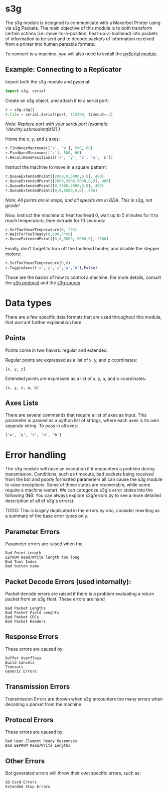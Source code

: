 # s3g

The s3g module is designed to communicate with a Makerbot Printer using via s3g Packets.  The main objective of this module is to both transform certain actions (i.e. move-to-a-position, heat-up-a-toolhead) into packets of information to be sent and to decode packets of information received from a printer into human parsable formats.  

To connect to a machine, you will also need to install the [pySerial module](http://pypi.python.org/pypi/pyserial).

## Example: Connecting to a Replicator
Import both the s3g module and pyserial:

```python
import s3g, serial
```

Create an s3g object, and attach it to a serial port:

```python
r = s3g.s3g()
r.file = serial.Serial(port, 115200, timeout=.2)
```

_Note: Replace port with your serial port (example: '/dev/tty.usbmodemfd121')_

Home the x, y, and z axes:

```python
r.FindAxesMaximums(['x', 'y'], 500, 60)
r.FindAxesMinimums(['z'], 500, 60)
r.RecallHomePositions(['x', 'y', 'z', 'a', 'b'])
```

Instruct the machine to move in a square pattern:

```python
r.QueueExtendedPoint([2000,0,5000,0,0], 400)
r.QueueExtendedPoint([2000,2000,5000,0,0], 400)
r.QueueExtendedPoint([0,2000,5000,0,0], 400)
r.QueueExtendedPoint([0,0,5000,0,0], 400)
```

_Note: All points are in steps, and all speeds are in DDA. This is s3g, not gcode!_

Now, instruct the machine to heat toolhead 0, wait up to 5 minutes for it to reach temperature, then extrude for 10 seconds:

```python
r.SetToolheadTemperature(0, 220)
r.WaitForToolReady(0,100,5*60)
r.QueueExtendedPoint([0,0,5000,-5000,0], 2500)
```

Finally, don't forget to turn off the toolhead heater, and disable the stepper motors:

```python
r.SetToolheadTemperature(0,0)
r.ToggleAxes(['x','y','z','a','b'],False)
```

Those are the basics of how to control a machine. For more details, consult the [s3g protocol](https://github.com/makerbot/s3g/blob/master/doc/s3g_protocol.markdown) and the [s3g source](https://github.com/makerbot/s3g/blob/master/s3g/s3g.py).

# Data types
There are a few specific data formats that are used throughout this module, that warrant further explanation here.

## Points
Points come in two flavors: regular and extended.

Regular points are expressed as a list of x, y, and z coordinates:

    [x, y, z]

Extended points are expressed as a list of x, y, a, and b coordinates:

    [x, y, z, a, b]

## Axes Lists
There are several commands that require a list of axes as input.  This parameter is passed as a python list of strings, where each axes is its own separate string.  To pass in all axes:

    ['x', 'y', 'z', 'a', 'b']

# Error handling
The s3g module will raise an exception if it encounters a problem during transmission. Conditions, such as timeouts, bad packets being received from the bot and poorly formatted parameters all can cause the s3g module to raise exceptions.  Some of these states are recoverable, while some require a machine restart.  We can categorize s3g's error states into the following (NB: You can always explore s3g/errors.py to see a more detailed description of all of s3g's errors):

TODO: This is largely duplicated in the errors.py doc, consider rewriting as a summary of the base error types only.

## Parameter Errors
Parameter errors are raised when the 

    Bad Point Length
    EEPROM Read/Write length too long
    Bad Tool Index
    Bad button name

## Packet Decode Errors (used internally):
Packet decode errors are raised if there is a problem evaluating a return packet from an s3g Host. These errors are hand

    Bad Packet Lengths
    Bad Packet Field Lenghts
    Bad Packet CRCs
    Bad Packet Headers

## Response Errors
These errors are caused by:

    Buffer Overflows
    Build Cancels
    Timeouts
    Generic Errors

## Transmission Errors
Transmission Errors are thrown when s3g encounters too many errors when decoding a packet from the machine

## Protocol Errors
These errors are caused by:

    Bad Heat Element Ready Responses
    Bad EEPROM Read/Write Lengths

## Other Errors
Bot generated errors will throw their own specific errors, such as:

    SD Card Errors
    Extended Stop Errors
